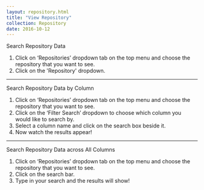 ```yaml
---
layout: repository.html
title: "View Repository"
collection: Repository
date: 2016-10-12
---
```

Search Repository Data
1.	Click on ‘Repositories’ dropdown tab on the top menu and choose the repository that you want to see.
2.  Click on the 'Repository' dropdown.
---
Search Repository Data by Column
1.	Click on ‘Repositories’ dropdown tab on the top menu and choose the repository that you want to see.
2.	Click on the ‘Filter Search’ dropdown to choose which column you would like to search by.
3.	Select a column name and click on the search box beside it.
4.	Now watch the results appear!

---
Search Repository Data across All Columns
1.	Click on ‘Repositories’ dropdown tab on the top menu and choose the repository that you want to see.
2.	Click on the search bar.
3.	Type in your search and the results will show!
